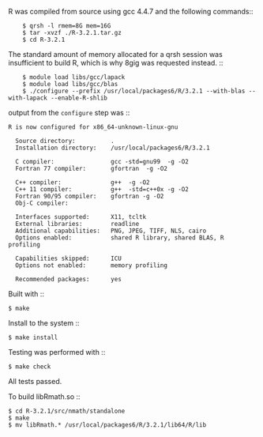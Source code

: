 R was compiled from source using gcc 4.4.7 and the following commands::

        $ qrsh -l rmem=8G mem=16G
        $ tar -xvzf ./R-3.2.1.tar.gz
        $ cd R-3.2.1

The standard amount of memory allocated for a qrsh session was insufficient to build R, which is why 8gig was requested instead. ::

        $ module load libs/gcc/lapack
        $ module load libs/gcc/blas
        $ ./configure --prefix /usr/local/packages6/R/3.2.1 --with-blas --with-lapack --enable-R-shlib

output from the ``configure`` step was ::

    R is now configured for x86_64-unknown-linux-gnu

      Source directory:          .
      Installation directory:    /usr/local/packages6/R/3.2.1

      C compiler:                gcc -std=gnu99  -g -O2
      Fortran 77 compiler:       gfortran  -g -O2

      C++ compiler:              g++  -g -O2
      C++ 11 compiler:           g++  -std=c++0x -g -O2
      Fortran 90/95 compiler:    gfortran -g -O2
      Obj-C compiler:

      Interfaces supported:      X11, tcltk
      External libraries:        readline
      Additional capabilities:   PNG, JPEG, TIFF, NLS, cairo
      Options enabled:           shared R library, shared BLAS, R profiling

      Capabilities skipped:      ICU
      Options not enabled:       memory profiling

      Recommended packages:      yes

Built with ::

    $ make

Install to the system ::

    $ make install

Testing was performed with ::

    $ make check

All tests passed.

To build libRmath.so ::

    $ cd R-3.2.1/src/nmath/standalone
    $ make
    $ mv libRmath.* /usr/local/packages6/R/3.2.1/lib64/R/lib
